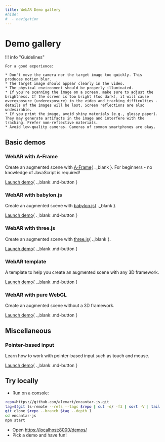 ```yaml
---
title: WebAR Demo gallery
#hide:
#  - navigation
---
```


# Demo gallery

!!! info "Guidelines"

    For a good experience:

    * Don't move the camera nor the target image too quickly. This produces motion blur.
    * The target image should appear clearly in the video.
    * The physical environment should be properly illuminated.
    * If you're scanning the image on a screen, make sure to adjust the brightness. If the screen is too bright (too dark), it will cause overexposure (underexposure) in the video and tracking difficulties - details of the images will be lost. Screen reflections are also undesirable.
    * If you print the image, avoid shiny materials (e.g., glossy paper). They may generate artifacts in the image and interfere with the tracking. Prefer non-reflective materials.
    * Avoid low-quality cameras. Cameras of common smartphones are okay.

## Basic demos

### WebAR with A-Frame

Create an augmented scene with [A-Frame](https://aframe.io){ ._blank }. For beginners - no knowledge of JavaScript is required!

[Launch demo](/encantar-js/demos/hello-aframe/README.html){ ._blank .md-button }

### WebAR with babylon.js

Create an augmented scene with [babylon.js](https://www.babylonjs.com){ ._blank }.

[Launch demo](/encantar-js/demos/hello-babylon/README.html){ ._blank .md-button }

### WebAR with three.js

Create an augmented scene with [three.js](https://threejs.org){ ._blank }.

[Launch demo](/encantar-js/demos/hello-three/README.html){ ._blank .md-button }

### WebAR template

A template to help you create an augmented scene with any 3D framework.

[Launch demo](/encantar-js/demos/hello-world/README.html){ ._blank .md-button }

### WebAR with pure WebGL

Create an augmented scene without a 3D framework.

[Launch demo](/encantar-js/demos/hello-webgl/README.html){ ._blank .md-button }

## Miscellaneous

### Pointer-based input

Learn how to work with pointer-based input such as touch and mouse.

[Launch demo](/encantar-js/demos/pointer-demo/README.html){ ._blank .md-button }

## Try locally

* Run on a console:

```sh
repo=https://github.com/alemart/encantar-js.git
tag=$(git ls-remote --refs --tags $repo | cut -d/ -f3 | sort -V | tail -n1)
git clone $repo --branch $tag --depth 1
cd encantar-js
npm start
```

* Open [https://localhost:8000/demos/](https://localhost:8000/demos/)
* Pick a demo and have fun!
